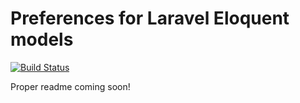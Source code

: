 Preferences for Laravel Eloquent models
=======================================

[![Build Status](https://travis-ci.org/klaude/eloquent-preferences.png)](https://travis-ci.org/klaude/eloquent-preferences)

Proper readme coming soon!
